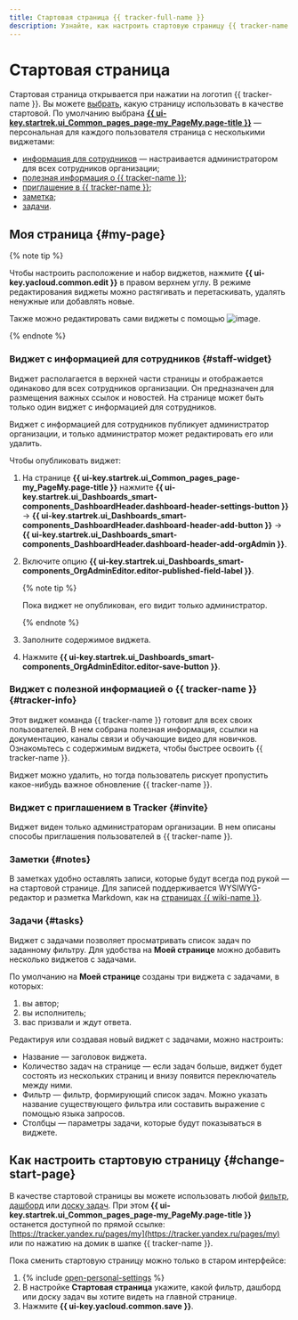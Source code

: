 ```yaml
---
title: Стартовая страница {{ tracker-full-name }}
description: Узнайте, как настроить стартовую страницу {{ tracker-name }} под свои нужды.
---
```


# Стартовая страница


Стартовая страница открывается при нажатии на логотип {{ tracker-name }}. Вы можете [выбрать](#change-start-page), какую страницу использовать в качестве стартовой. По умолчанию выбрана [**{{ ui-key.startrek.ui_Common_pages_page-my_PageMy.page-title }}**](https://tracker.yandex.ru/pages/my) — персональная для каждого пользователя страница с несколькими виджетами:

* [информация для сотрудников](#staff-widget) — настраивается администратором для всех сотрудников организации;
* [полезная информация о {{ tracker-name }}](#tracker-info);
* [приглашение в {{ tracker-name }}](#invite);
* [заметка](#notes);
* [задачи](#tasks).

## Моя страница {#my-page}

{% note tip %}

Чтобы настроить расположение и набор виджетов, нажмите **{{ ui-key.yacloud.common.edit }}** в правом верхнем углу. В режиме редактирования виджеты можно растягивать и перетаскивать, удалять ненужные или добавлять новые.

Также можно редактировать сами виджеты с помощью ![image](../../_assets/tracker/dots.png).

{% endnote %}

### Виджет с информацией для сотрудников {#staff-widget}

Виджет располагается в верхней части страницы и отображается одинаково для всех сотрудников организации. Он предназначен для размещения важных ссылок и новостей. На странице может быть только один виджет с информацией для сотрудников.

Виджет с информацией для сотрудников публикует администратор организации, и только администратор может редактировать его или удалить.

Чтобы опубликовать виджет:
1. На странице **{{ ui-key.startrek.ui_Common_pages_page-my_PageMy.page-title }}** нажмите **{{ ui-key.startrek.ui_Dashboards_smart-components_DashboardHeader.dashboard-header-settings-button }}** → **{{ ui-key.startrek.ui_Dashboards_smart-components_DashboardHeader.dashboard-header-add-button }}** → **{{ ui-key.startrek.ui_Dashboards_smart-components_DashboardHeader.dashboard-header-add-orgAdmin }}**.
1. Включите опцию **{{ ui-key.startrek.ui_Dashboards_smart-components_OrgAdminEditor.editor-published-field-label }}**.

   {% note tip %}

   Пока виджет не опубликован, его видит только администратор.

   {% endnote %}

1. Заполните содержимое виджета.
1. Нажмите **{{ ui-key.startrek.ui_Dashboards_smart-components_OrgAdminEditor.editor-save-button }}**.

### Виджет с полезной информацией о {{ tracker-name }} {#tracker-info}

Этот виджет команда {{ tracker-name }} готовит для всех своих пользователей. В нем собрана полезная информация, ссылки на документацию, каналы связи и обучающие видео для новичков. Ознакомьтесь с содержимым виджета, чтобы быстрее освоить {{ tracker-name }}.

Виджет можно удалить, но тогда пользователь рискует пропустить какое-нибудь важное обновление {{ tracker-name }}.

### Виджет с приглашением в Tracker {#invite}

Виджет виден только администраторам организации. В нем описаны способы приглашения пользователей в {{ tracker-name }}.

### Заметки {#notes}

В заметках удобно оставлять записи, которые будут всегда под рукой — на стартовой странице. Для записей поддерживается WYSIWYG-редактор и разметка Markdown, как на [страницах {{ wiki-name }}](../../wiki/static-markup).

### Задачи {#tasks}

Виджет с задачами позволяет просматривать список задач по заданному фильтру. Для удобства на **Моей странице** можно добавить несколько виджетов с задачами.

По умолчанию на **Моей странице** созданы три виджета с задачами, в которых:
1. вы автор;
1. вы исполнитель;
1. вас призвали и ждут ответа.

Редактируя или создавая новый виджет с задачами, можно настроить:
* Название — заголовок виджета.
* Количество задач на странице — если задач больше, виджет будет состоять из нескольких страниц и внизу появится переключатель между ними.
* Фильтр — фильтр, формирующий список задач. Можно указать название существующего фильтра или составить выражение с помощью языка запросов.
* Столбцы — параметры задачи, которые будут показываться в виджете.

## Как настроить стартовую страницу {#change-start-page}



В качестве стартовой страницы вы можете использовать любой [фильтр](create-filter.md), [дашборд](dashboard.md) или [доску задач](../manager/create-agile-board.md). При этом **{{ ui-key.startrek.ui_Common_pages_page-my_PageMy.page-title }}** останется доступной по прямой ссылке: [https://tracker.yandex.ru/pages/my](https://tracker.yandex.ru/pages/my) или по нажатию на домик в шапке {{ tracker-name }}.

Пока сменить стартовую страницу можно только в старом интерфейсе:
1. {% include [open-personal-settings](../../_includes/tracker/open-personal-settings.md) %}
1. В настройке **Стартовая страница** укажите, какой фильтр, дашборд или доску задач вы хотите видеть на главной странице.
1. Нажмите **{{ ui-key.yacloud.common.save }}**.